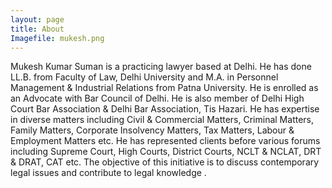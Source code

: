 ```yaml
---
layout: page
title: About
Imagefile: mukesh.png
---
```


Mukesh Kumar Suman is a practicing lawyer based at Delhi. He has done LL.B.
from Faculty of Law, Delhi University and M.A. in Personnel Management &amp;
Industrial Relations from Patna University. He is enrolled as an Advocate with
Bar Council of Delhi. He is also member of Delhi High Court Bar Association &amp;
Delhi Bar Association, Tis Hazari.
He has expertise in diverse matters including Civil &amp; Commercial Matters,
Criminal Matters, Family Matters, Corporate Insolvency Matters, Tax Matters,
Labour &amp; Employment Matters etc. He has represented clients before various
forums including Supreme Court, High Courts, District Courts, NCLT &amp; NCLAT,
DRT &amp; DRAT, CAT etc.
The objective of this initiative is to discuss contemporary legal issues and
contribute to legal knowledge .
